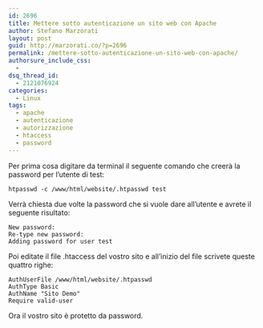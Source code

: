 ```yaml
---
id: 2696
title: Mettere sotto autenticazione un sito web con Apache
author: Stefano Marzorati
layout: post
guid: http://marzorati.co/?p=2696
permalink: /mettere-sotto-autenticazione-un-sito-web-con-apache/
authorsure_include_css:
  - 
dsq_thread_id:
  - 2121076924
categories:
  - Linux
tags:
  - apache
  - autenticazione
  - autorizzazione
  - htaccess
  - password
---
```

Per prima cosa digitare da terminal il seguente comando che creerà la password per l&#8217;utente di test:

`htpasswd -c /www/html/website/.htpasswd test`

Verrà chiesta due volte la password che si vuole dare all&#8217;utente e avrete il seguente risultato:

	New password:   
	Re-type new password:   
	Adding password for user test   


Poi editate il file .htaccess del vostro sito e all&#8217;inizio del file scrivete queste quattro righe:

	AuthUserFile /www/html/website/.htpasswd   
	AuthType Basic   
	AuthName "Sito Demo"   
	Require valid-user

Ora il vostro sito è protetto da password.